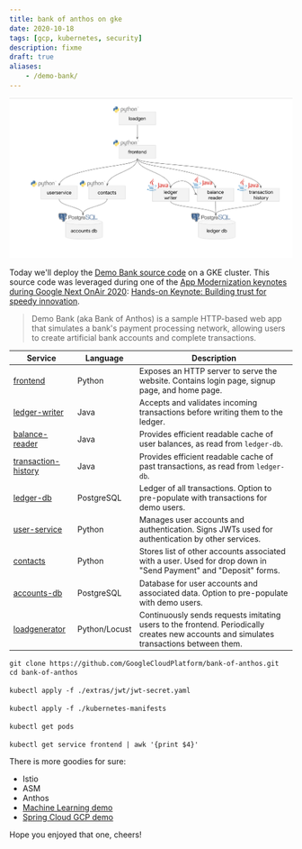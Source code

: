 ```yaml
---
title: bank of anthos on gke
date: 2020-10-18
tags: [gcp, kubernetes, security]
description: fixme
draft: true
aliases:
    - /demo-bank/
---
```

[![](https://github.com/GoogleCloudPlatform/bank-of-anthos/raw/master/docs/architecture.png)](https://github.com/GoogleCloudPlatform/bank-of-anthos/raw/master/docs/architecture.png)

Today we'll deploy the [Demo Bank source code](https://github.com/GoogleCloudPlatform/bank-of-anthos/) on a GKE cluster. This source code was leveraged during one of the [App Modernization keynotes during Google Next OnAir 2020](): [Hands-on Keynote: Building trust for speedy innovation](https://youtu.be/7QR1z35h_yc).

> Demo Bank (aka Bank of Anthos) is a sample HTTP-based web app that simulates a bank's payment processing network, allowing users to create artificial bank accounts and complete transactions.

| Service                                          | Language      | Description                                                                                                                                  |
| ------------------------------------------------ | ------------- | -------------------------------------------------------------------------------------------------------------------------------------------- |
| [frontend](./src/frontend)                       | Python        | Exposes an HTTP server to serve the website. Contains login page, signup page, and home page.                                                |
| [ledger-writer](./src/ledgerwriter)              | Java          | Accepts and validates incoming transactions before writing them to the ledger.                                                               |
| [balance-reader](./src/balancereader)            | Java          | Provides efficient readable cache of user balances, as read from `ledger-db`.                                                                |
| [transaction-history](./src/transactionhistory)  | Java          | Provides efficient readable cache of past transactions, as read from `ledger-db`.                                                            |
| [ledger-db](./src/ledger-db)                     | PostgreSQL    | Ledger of all transactions. Option to pre-populate with transactions for demo users.                                                         |
| [user-service](./src/userservice)                | Python        | Manages user accounts and authentication. Signs JWTs used for authentication by other services.                                              |
| [contacts](./src/contacts)                       | Python        | Stores list of other accounts associated with a user. Used for drop down in "Send Payment" and "Deposit" forms.                              |
| [accounts-db](./src/accounts-db)                 | PostgreSQL    | Database for user accounts and associated data. Option to pre-populate with demo users.                                                      |
| [loadgenerator](./src/loadgenerator)             | Python/Locust | Continuously sends requests imitating users to the frontend. Periodically creates new accounts and simulates transactions between them.      |

```
git clone https://github.com/GoogleCloudPlatform/bank-of-anthos.git
cd bank-of-anthos

kubectl apply -f ./extras/jwt/jwt-secret.yaml

kubectl apply -f ./kubernetes-manifests

kubectl get pods

kubectl get service frontend | awk '{print $4}'
```

There is more goodies for sure:
- Istio
- ASM
- Anthos
- [Machine Learning demo](https://github.com/GoogleCloudPlatform/bank-of-anthos/tree/sara-ml/machine-learning)
- [Spring Cloud GCP demo](https://github.com/GoogleCloudPlatform/bank-of-anthos/tree/next-demo-part-2)

Hope you enjoyed that one, cheers!